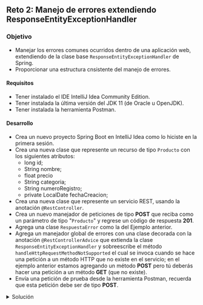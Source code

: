 ## Reto 2: Manejo de errores extendiendo ResponseEntityExceptionHandler 

### Objetivo
- Manejar los errores comunes ocurridos dentro de una aplicación web, extendiendo de la clase base `ResponseEntityExceptionHandler` de Spring.
- Proporcionar una estructura cnsistente del manejo de errores.

#### Requisitos
- Tener instalado el IDE IntelliJ Idea Community Edition.
- Tener instalada la última versión del JDK 11 (de Oracle u OpenJDK).
- Tener instalada la herramienta Postman.


#### Desarrollo
- Crea un nuevo proyecto Spring Boot en IntelliJ Idea como lo hiciste en la primera sesión. 
- Crea una nueva clase que represente un recurso de tipo `Producto` con los siguientes atributos: 
    - long id;
    - String nombre;
    - float precio
    - String categoria;
    - String numeroRegistro;
    - private LocalDate fechaCreacion;
- Crea una nueva clase que represente un servicio REST, usando la anotación `@RestController`.
- Crea un nuevo manejador de peticiones de tipo **POST** que reciba como un parámetro de tipo "`Producto`" y regrese un código de respuesta **201**.
- Agrega una clase `RespuestaError` como la del Ejemplo anterior.
- Agrega un manejador global de errores con una clase decorada con la anotación `@RestControllerAdvice` que extienda la clase `ResponseEntityExceptionHandler` y sobreescribe el método `handleHttpRequestMethodNotSupported` el cual se invoca cuando se hace una petición a un método HTTP que no existe en el servicio; en el ejemplo anterior estamos agregando un método **POST** pero tú deberás hacer una petición a un método **GET** (que no existe).
- Envía una petición de prueba desde la herramienta Postman, recuerda que esta petición debe ser de tipo **POST**.


<details>
	<summary>Solución</summary>
   
1. Crea un proyecto Maven usando Spring Initializr desde el IDE IntelliJ Idea.

2. En la ventana que se abre selecciona las siguientes opciones:
- Grupo, artefacto y nombre del proyecto.
- Tipo de proyecto: **Maven Project**.
- Lenguaje: **Java**.
- Forma de empaquetar la aplicación: **jar**.
- Versión de Java: **11**.

3. En la siguiente ventana elige **Spring Web** como dependencia del proyecto.

4. Dale un nombre y una ubicación al proyecto y presiona el botón Finish.

5. En el proyecto que se acaba de crear debes tener el siguiente paquete `org.bedu.java.backend.sesion4.reto2`. Dentro crea dos subpaquetes: `model` y `controllers`.

6. Dentro del paquete `model` crea una nueva clase llamada "`Producto`" con los siguientes atributos:

```java
    private long id;
    private String nombre;
    private float precio;
    private String categoria;
    private String numeroRegistro;
    private LocalDate fechaCreacion;
```

Agrega también los *getter*s y *setter*s de cada atributo.

7. En el paquete `controllers` agrega una clase llamada `ProductoController` y decórala con la anotación `@RestController`, de la siguiente forma:

```java
@RestController
@RequestMapping("/producto")
public class ProductoController {

}
```

8. Agrega un nuevo manejador de peticiones **POST** el cual reciba un identificador como parámetro de petición, de la siguiente forma:

```java
    @PostMapping
    public ResponseEntity<Void> agregaProducto(@RequestBody Producto producto){
        return ResponseEntity.created(URI.create("")).build();
    }
```
9. Dentro del paquete `controllers` crea un nuevo paquete llamado `handlers` y dentro de este un clase llamada `ManejadorGlobalExcepciones` que extienda a la clase `ResponseEntityExceptionHandler`. Decora esta clase con la anotación `@ControllerAdvice`:

```java
    @RestControllerAdvice
    public class ManejadorGlobalExcepciones extends ResponseEntityExceptionHandler {
    
    }
```

10. Dentro de esta clase sobreescribe el método `handleHttpRequestMethodNotSupported` con el siguiente contenido:

```java
    @Override
    protected ResponseEntity<Object> handleHttpRequestMethodNotSupported(HttpRequestMethodNotSupportedException ex, HttpHeaders headers, HttpStatus status, WebRequest request) {

        Map<String, String> errors = new TreeMap<>();

        StringBuilder builder = new StringBuilder();
        builder.append("El método ");
        builder.append(ex.getMethod());
        builder.append(" no está soportado para esta petición. Los métodos soportados son ");

        ex.getSupportedHttpMethods().forEach(t -> builder.append(t + " "));

        errors.put("Error", builder.toString());
        RespuestaError respuestaError = new RespuestaError();
        respuestaError.setErrores(errors);
        respuestaError.setRuta(request.getDescription(false).substring(4));

        return new ResponseEntity<Object>(respuestaError, new HttpHeaders(), HttpStatus.METHOD_NOT_ALLOWED);
    }
```

11. Ejecuta la aplicación y, desde Postman, envía una petición **GET**.

Debes obtener un resultado como el siguiente:

![imagen](img/img_01.png)

</details>
